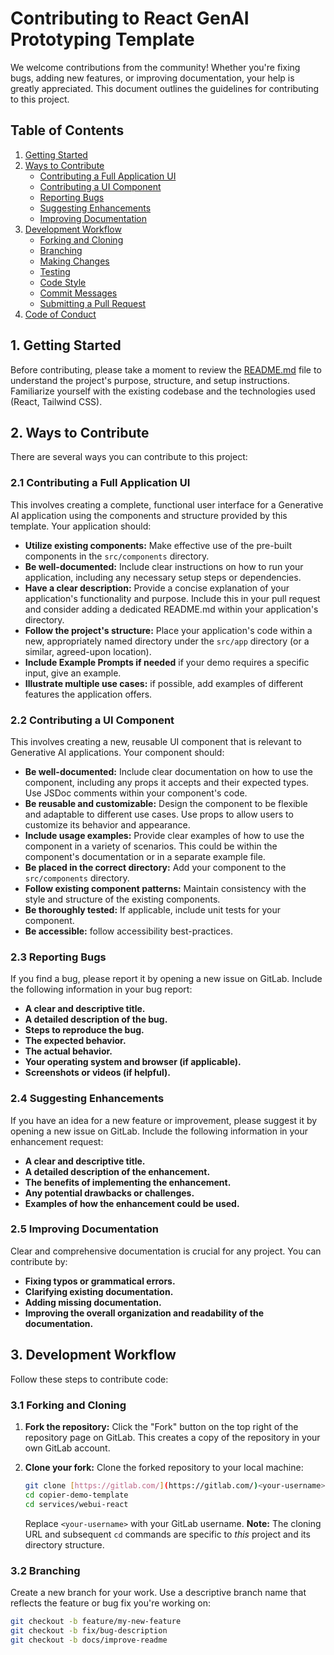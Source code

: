 # Contributing to React GenAI Prototyping Template

We welcome contributions from the community! Whether you're fixing bugs, adding new features, or improving documentation, your help is greatly appreciated. This document outlines the guidelines for contributing to this project.

## Table of Contents

1.  [Getting Started](#getting-started)
2.  [Ways to Contribute](#ways-to-contribute)
    - [Contributing a Full Application UI](#contributing-a-full-application-ui)
    - [Contributing a UI Component](#contributing-a-ui-component)
    - [Reporting Bugs](#reporting-bugs)
    - [Suggesting Enhancements](#suggesting-enhancements)
    - [Improving Documentation](#improving-documentation)
3.  [Development Workflow](#development-workflow)
    - [Forking and Cloning](#forking-and-cloning)
    - [Branching](#branching)
    - [Making Changes](#making-changes)
    - [Testing](#testing)
    - [Code Style](#code-style)
    - [Commit Messages](#commit-messages)
    - [Submitting a Pull Request](#submitting-a-pull-request)
4.  [Code of Conduct](#code-of-conduct)

## 1. Getting Started <a name="getting-started"></a>

Before contributing, please take a moment to review the [README.md](README.md) file to understand the project's purpose, structure, and setup instructions. Familiarize yourself with the existing codebase and the technologies used (React, Tailwind CSS).

## 2. Ways to Contribute <a name="ways-to-contribute"></a>

There are several ways you can contribute to this project:

### 2.1 Contributing a Full Application UI <a name="contributing-a-full-application-ui"></a>

This involves creating a complete, functional user interface for a Generative AI application using the components and structure provided by this template. Your application should:

- **Utilize existing components:** Make effective use of the pre-built components in the `src/components` directory.
- **Be well-documented:** Include clear instructions on how to run your application, including any necessary setup steps or dependencies.
- **Have a clear description:** Provide a concise explanation of your application's functionality and purpose. Include this in your pull request and consider adding a dedicated README.md within your application's directory.
- **Follow the project's structure:** Place your application's code within a new, appropriately named directory under the `src/app` directory (or a similar, agreed-upon location).
- **Include Example Prompts if needed** if your demo requires a specific input, give an example.
- **Illustrate multiple use cases:** if possible, add examples of different features the application offers.

### 2.2 Contributing a UI Component <a name="contributing-a-ui-component"></a>

This involves creating a new, reusable UI component that is relevant to Generative AI applications. Your component should:

- **Be well-documented:** Include clear documentation on how to use the component, including any props it accepts and their expected types. Use JSDoc comments within your component's code.
- **Be reusable and customizable:** Design the component to be flexible and adaptable to different use cases. Use props to allow users to customize its behavior and appearance.
- **Include usage examples:** Provide clear examples of how to use the component in a variety of scenarios. This could be within the component's documentation or in a separate example file.
- **Be placed in the correct directory:** Add your component to the `src/components` directory.
- **Follow existing component patterns:** Maintain consistency with the style and structure of the existing components.
- **Be thoroughly tested:** If applicable, include unit tests for your component.
- **Be accessible:** follow accessibility best-practices.

### 2.3 Reporting Bugs <a name="reporting-bugs"></a>

If you find a bug, please report it by opening a new issue on GitLab. Include the following information in your bug report:

- **A clear and descriptive title.**
- **A detailed description of the bug.**
- **Steps to reproduce the bug.**
- **The expected behavior.**
- **The actual behavior.**
- **Your operating system and browser (if applicable).**
- **Screenshots or videos (if helpful).**

### 2.4 Suggesting Enhancements <a name="suggesting-enhancements"></a>

If you have an idea for a new feature or improvement, please suggest it by opening a new issue on GitLab. Include the following information in your enhancement request:

- **A clear and descriptive title.**
- **A detailed description of the enhancement.**
- **The benefits of implementing the enhancement.**
- **Any potential drawbacks or challenges.**
- **Examples of how the enhancement could be used.**

### 2.5 Improving Documentation <a name="improving-documentation"></a>

Clear and comprehensive documentation is crucial for any project. You can contribute by:

- **Fixing typos or grammatical errors.**
- **Clarifying existing documentation.**
- **Adding missing documentation.**
- **Improving the overall organization and readability of the documentation.**

## 3. Development Workflow <a name="development-workflow"></a>

Follow these steps to contribute code:

### 3.1 Forking and Cloning <a name="forking-and-cloning"></a>

1.  **Fork the repository:** Click the "Fork" button on the top right of the repository page on GitLab. This creates a copy of the repository in your own GitLab account.
2.  **Clone your fork:** Clone the forked repository to your local machine:

    ```bash
    git clone [https://gitlab.com/](https://gitlab.com/)<your-username>/communities/genai-fsa/canada/copier-demo-template.git
    cd copier-demo-template
    cd services/webui-react
    ```

    Replace `<your-username>` with your GitLab username. **Note:** The cloning URL and subsequent `cd` commands are specific to _this_ project and its directory structure.

### 3.2 Branching <a name="branching"></a>

Create a new branch for your work. Use a descriptive branch name that reflects the feature or bug fix you're working on:

```bash
git checkout -b feature/my-new-feature
git checkout -b fix/bug-description
git checkout -b docs/improve-readme
```
